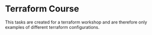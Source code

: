 # Terraform Course

This tasks are created for a terraform workshop and are therefore only examples of different terraform configurations. 